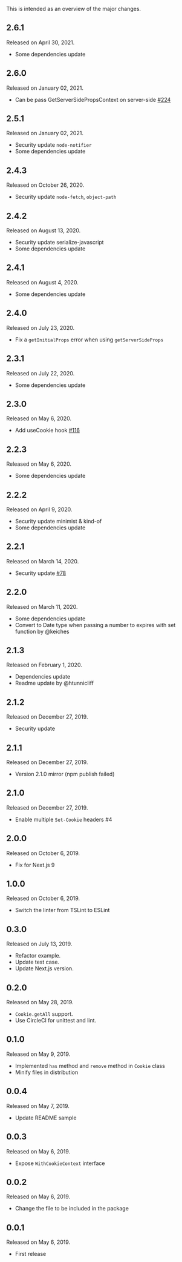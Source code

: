 This is intended as an overview of the major changes.

## 2.6.1

Released on April 30, 2021.

* Some dependencies update

## 2.6.0

Released on January 02, 2021.

* Can be pass GetServerSidePropsContext on server-side [#224](https://github.com/tokuda109/next-cookie/pull/224)

## 2.5.1

Released on January 02, 2021.

* Security update `node-notifier`
* Some dependencies update

## 2.4.3

Released on October 26, 2020.

* Security update `node-fetch`, `object-path`

## 2.4.2

Released on August 13, 2020.

* Security update serialize-javascript
* Some dependencies update

## 2.4.1

Released on August 4, 2020.

* Some dependencies update

## 2.4.0

Released on July 23, 2020.

* Fix a `getInitialProps` error when using `getServerSideProps`

## 2.3.1

Released on July 22, 2020.

* Some dependencies update

## 2.3.0

Released on May 6, 2020.

* Add useCookie hook [#116](https://github.com/tokuda109/next-cookie/pull/116)

## 2.2.3

Released on May 6, 2020.

* Some dependencies update

## 2.2.2

Released on April 9, 2020.

* Security update minimist & kind-of
* Some dependencies update

## 2.2.1

Released on March 14, 2020.

* Security update [#78](https://github.com/tokuda109/next-cookie/pull/78)

## 2.2.0

Released on March 11, 2020.

* Some dependencies update
* Convert to Date type when passing a number to expires with set function by @keiches

## 2.1.3

Released on February 1, 2020.

* Dependencies update
* Readme update by @htunnicliff

## 2.1.2

Released on December 27, 2019.

* Security update

## 2.1.1

Released on December 27, 2019.

* Version 2.1.0 mirror (npm publish failed)

## 2.1.0

Released on December 27, 2019.

* Enable multiple `Set-Cookie` headers #4

## 2.0.0

Released on October 6, 2019.

* Fix for Next.js 9

## 1.0.0

Released on October 6, 2019.

* Switch the linter from TSLint to ESLint

## 0.3.0

Released on July 13, 2019.

* Refactor example.
* Update test case.
* Update Next.js version.

## 0.2.0

Released on May 28, 2019.

* `Cookie.getAll` support.
* Use CircleCI for unittest and lint.

## 0.1.0

Released on May 9, 2019.

* Implemented `has` method and `remove` method in `Cookie` class
* Minify files in distribution

## 0.0.4

Released on May 7, 2019.

* Update README sample

## 0.0.3

Released on May 6, 2019.

* Expose `WithCookieContext` interface

## 0.0.2

Released on May 6, 2019.

* Change the file to be included in the package

## 0.0.1

Released on May 6, 2019.

* First release
